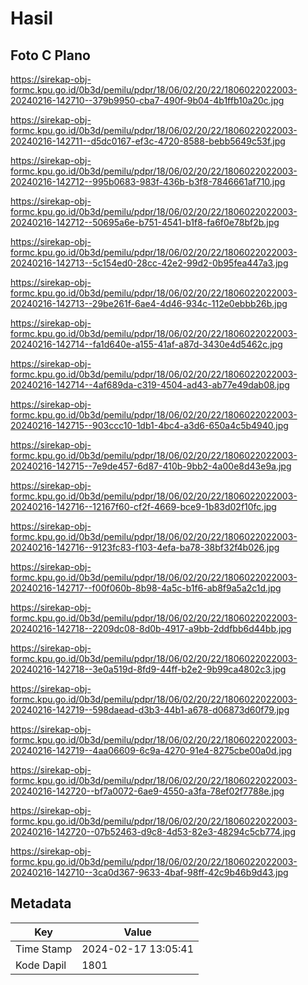 # Hasil

## Foto C Plano

https://sirekap-obj-formc.kpu.go.id/0b3d/pemilu/pdpr/18/06/02/20/22/1806022022003-20240216-142710--379b9950-cba7-490f-9b04-4b1ffb10a20c.jpg

https://sirekap-obj-formc.kpu.go.id/0b3d/pemilu/pdpr/18/06/02/20/22/1806022022003-20240216-142711--d5dc0167-ef3c-4720-8588-bebb5649c53f.jpg

https://sirekap-obj-formc.kpu.go.id/0b3d/pemilu/pdpr/18/06/02/20/22/1806022022003-20240216-142712--995b0683-983f-436b-b3f8-7846661af710.jpg

https://sirekap-obj-formc.kpu.go.id/0b3d/pemilu/pdpr/18/06/02/20/22/1806022022003-20240216-142712--50695a6e-b751-4541-b1f8-fa6f0e78bf2b.jpg

https://sirekap-obj-formc.kpu.go.id/0b3d/pemilu/pdpr/18/06/02/20/22/1806022022003-20240216-142713--5c154ed0-28cc-42e2-99d2-0b95fea447a3.jpg

https://sirekap-obj-formc.kpu.go.id/0b3d/pemilu/pdpr/18/06/02/20/22/1806022022003-20240216-142713--29be261f-6ae4-4d46-934c-112e0ebbb26b.jpg

https://sirekap-obj-formc.kpu.go.id/0b3d/pemilu/pdpr/18/06/02/20/22/1806022022003-20240216-142714--fa1d640e-a155-41af-a87d-3430e4d5462c.jpg

https://sirekap-obj-formc.kpu.go.id/0b3d/pemilu/pdpr/18/06/02/20/22/1806022022003-20240216-142714--4af689da-c319-4504-ad43-ab77e49dab08.jpg

https://sirekap-obj-formc.kpu.go.id/0b3d/pemilu/pdpr/18/06/02/20/22/1806022022003-20240216-142715--903ccc10-1db1-4bc4-a3d6-650a4c5b4940.jpg

https://sirekap-obj-formc.kpu.go.id/0b3d/pemilu/pdpr/18/06/02/20/22/1806022022003-20240216-142715--7e9de457-6d87-410b-9bb2-4a00e8d43e9a.jpg

https://sirekap-obj-formc.kpu.go.id/0b3d/pemilu/pdpr/18/06/02/20/22/1806022022003-20240216-142716--12167f60-cf2f-4669-bce9-1b83d02f10fc.jpg

https://sirekap-obj-formc.kpu.go.id/0b3d/pemilu/pdpr/18/06/02/20/22/1806022022003-20240216-142716--9123fc83-f103-4efa-ba78-38bf32f4b026.jpg

https://sirekap-obj-formc.kpu.go.id/0b3d/pemilu/pdpr/18/06/02/20/22/1806022022003-20240216-142717--f00f060b-8b98-4a5c-b1f6-ab8f9a5a2c1d.jpg

https://sirekap-obj-formc.kpu.go.id/0b3d/pemilu/pdpr/18/06/02/20/22/1806022022003-20240216-142718--2209dc08-8d0b-4917-a9bb-2ddfbb6d44bb.jpg

https://sirekap-obj-formc.kpu.go.id/0b3d/pemilu/pdpr/18/06/02/20/22/1806022022003-20240216-142718--3e0a519d-8fd9-44ff-b2e2-9b99ca4802c3.jpg

https://sirekap-obj-formc.kpu.go.id/0b3d/pemilu/pdpr/18/06/02/20/22/1806022022003-20240216-142719--598daead-d3b3-44b1-a678-d06873d60f79.jpg

https://sirekap-obj-formc.kpu.go.id/0b3d/pemilu/pdpr/18/06/02/20/22/1806022022003-20240216-142719--4aa06609-6c9a-4270-91e4-8275cbe00a0d.jpg

https://sirekap-obj-formc.kpu.go.id/0b3d/pemilu/pdpr/18/06/02/20/22/1806022022003-20240216-142720--bf7a0072-6ae9-4550-a3fa-78ef02f7788e.jpg

https://sirekap-obj-formc.kpu.go.id/0b3d/pemilu/pdpr/18/06/02/20/22/1806022022003-20240216-142720--07b52463-d9c8-4d53-82e3-48294c5cb774.jpg

https://sirekap-obj-formc.kpu.go.id/0b3d/pemilu/pdpr/18/06/02/20/22/1806022022003-20240216-142710--3ca0d367-9633-4baf-98ff-42c9b46b9d43.jpg


## Metadata

| Key        | Value               |
| ---------- | ------------------- |
| Time Stamp | 2024-02-17 13:05:41 |
| Kode Dapil | 1801                |



